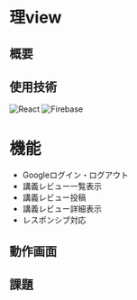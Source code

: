 # 理view

## 概要

## 使用技術
![React](https://img.shields.io/badge/React-20232A?style=flat&logo=react&logoColor=61DAFB)
![Firebase](https://img.shields.io/badge/Firebase-FFCA28?style=flat&logo=firebase&logoColor=white)

# 機能
+ Googleログイン・ログアウト
+ 講義レビュー一覧表示
+ 講義レビュー投稿
+ 講義レビュー詳細表示
+ レスポンシブ対応

## 動作画面

## 課題
